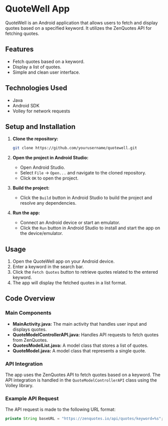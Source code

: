 # QuoteWell App

QuoteWell is an Android application that allows users to fetch and display quotes based on a specified keyword. It utilizes the ZenQuotes API for fetching quotes.

## Features

- Fetch quotes based on a keyword.
- Display a list of quotes.
- Simple and clean user interface.

## Technologies Used

- Java
- Android SDK
- Volley for network requests

## Setup and Installation

1. **Clone the repository:**

    ```bash
    git clone https://github.com/yourusername/quotewell.git
    ```

2. **Open the project in Android Studio:**
    - Open Android Studio.
    - Select `File` -> `Open...` and navigate to the cloned repository.
    - Click `OK` to open the project.

3. **Build the project:**
    - Click the `Build` button in Android Studio to build the project and resolve any dependencies.

4. **Run the app:**
    - Connect an Android device or start an emulator.
    - Click the `Run` button in Android Studio to install and start the app on the device/emulator.

## Usage

1. Open the QuoteWell app on your Android device.
2. Enter a keyword in the search bar.
3. Click the `Fetch Quotes` button to retrieve quotes related to the entered keyword.
4. The app will display the fetched quotes in a list format.

## Code Overview

### Main Components

- **MainActivity.java:** The main activity that handles user input and displays quotes.
- **QuoteModelControllerAPI.java:** Handles API requests to fetch quotes from ZenQuotes.
- **QuotesModelList.java:** A model class that stores a list of quotes.
- **QuoteModel.java:** A model class that represents a single quote.

### API Integration

The app uses the ZenQuotes API to fetch quotes based on a keyword. The API integration is handled in the `QuoteModelControllerAPI` class using the Volley library.

### Example API Request

The API request is made to the following URL format:

```java
private String baseURL = "https://zenquotes.io/api/quotes/keyword=%s";

